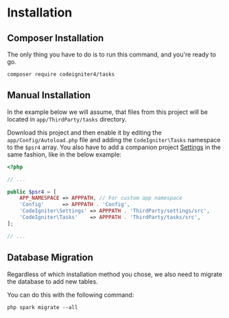 # Installation

## Composer Installation

The only thing you have to do is to run this command, and you're ready to go.

```console
composer require codeigniter4/tasks
```

## Manual Installation

In the example below we will assume, that files from this project will be located in `app/ThirdParty/tasks` directory.

Download this project and then enable it by editing the `app/Config/Autoload.php` file and adding the `CodeIgniter\Tasks` namespace to the `$psr4` array. You also have to add a companion project [Settings](https://github.com/codeigniter4/settings) in the same fashion, like in the below example:

```php
<?php

// ...

public $psr4 = [
    APP_NAMESPACE => APPPATH, // For custom app namespace
    'Config'      => APPPATH . 'Config',
    'CodeIgniter\Settings' => APPPATH . 'ThirdParty/settings/src',
    'CodeIgniter\Tasks'    => APPPATH . 'ThirdParty/tasks/src',
];

// ...

```

## Database Migration

Regardless of which installation method you chose, we also need to migrate the database to add new tables.

You can do this with the following command:

```console
php spark migrate --all
```

